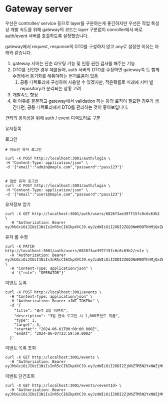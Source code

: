 # Gateway server


우선은 controller/ service 등으로 layer를 구분하는게 좋긴하지만 우선은 작업 특성상 개발 속도를 위해 gateway의 코드는 layer 구분없이 conroller에서 바로 auth/event 서버를 호출하도록 설정했습니다.

gateway에서 request, response의 DTO를 구성하지 않고 any로 설정한 이유는 아래와 같습니다.
1. gateway 서버는 단순 라우팅 기능 및 인증 권한 검사를 해주는 기능
2. DTO를 선언한 경우 예를들어, auth 서버의 DTO를 수정하면 gateway쪽 도 함께 수정해서 동기화를 해줘야하는 번거로움이 있음
   1. 공통 디렉토리에 구성하여 사용할 수 있겠지만, 적은확률로 미래에 서버 별 repository가 분리되는 상황 고려 
3. 개발속도 향상
4. 위 이유를 불문하고 gateway에서 validation 하는 등의 로직이 필요한 경우가 생긴다면, 공통 디렉토리에서 DTO를 관리하는 것이 좋아보입니다.

관리의 용이성을 위해 auth / event 디렉토리로 구분



유저등록


로그인
```shell
# 어드민 유저 로그인

curl -X POST http://localhost:3001/auth/login \
-H "Content-Type: application/json" \
-d '{"email":"admin@maple.com","password":"pass123"}'


# 일반 유저 로그인
curl -X POST http://localhost:3001/auth/login \
-H "Content-Type: application/json" \
-d '{"email":"user1@maple.com","password":"pass123"}'
```

유저정보 얻기

```shell
curl -X GET http://localhost:3001/auth/users/6826f3ae397f15fc0c6c63b2 \
  -H "Authorization: Bearer eyJhbGciOiJIUzI1NiIsInR5cCI6IkpXVCJ9.eyJzdWIiOiI2ODI2ZGQ3NmM0OThhMjQxZWNjZjM2OTIiLCJyb2xlIjoiQURNSU4iLCJpYXQiOjE3NDc1NTc4NTcsImV4cCI6MTc0NzU2MTQ1N30.C95YMu7M8_egCaROn4pR_HJivN0lzuoAfXMy0bHn7fw"
```


유저 롤 수정
```shell
curl -X PATCH http://localhost:3001/auth/users/6826f3ae397f15fc0c6c63b2/role \
  -H "Authorization: Bearer eyJhbGciOiJIUzI1NiIsInR5cCI6IkpXVCJ9.eyJzdWIiOiI2ODI2ZGQ3NmM0OThhMjQxZWNjZjM2OTIiLCJyb2xlIjoiQURNSU4iLCJpYXQiOjE3NDc1NTc4NTcsImV4cCI6MTc0NzU2MTQ1N30.C95YMu7M8_egCaROn4pR_HJivN0lzuoAfXMy0bHn7fw" \
  -H "Content-Type: application/json" \
  -d '{"role": "OPERATOR"}'
```



이벤트 등록


```shell
curl -X POST http://localhost:3001/events \
  -H "Content-Type: application/json" \
  -H "Authorization: Bearer <JWT_TOKEN>" \
  -d '{
    "title": "출석 3일 이벤트",
    "description": "3일 연속 로그인 시 1,000포인트 지급",
    "type": 1,
    "target": 3,
    "startAt": "2024-06-01T00:00:00.000Z",
    "endAt": "2024-06-07T23:59:59.000Z"
  }'
```

이벤트 목록 조회
```shell
curl -X GET http://localhost:3001/events \
  -H "Authorization: Bearer eyJhbGciOiJIUzI1NiIsInR5cCI6IkpXVCJ9.eyJzdWIiOiI2ODI2ZjNhZTM5N2YxNWZjMGM2YzYzYjIiLCJyb2xlIjoiVVNFUiIsImlhdCI6MTc0NzU3MjgyOSwiZXhwIjoxNzQ3NTc2NDI5fQ.UNt28APbLcghTOtzUplEYe9UdoTnzgx0cPRkvdzplhI"
```

이벤트 단건조회
```shell
curl -X GET http://localhost:3001/events/<eventId> \
  -H "Authorization: Bearer eyJhbGciOiJIUzI1NiIsInR5cCI6IkpXVCJ9.eyJzdWIiOiI2ODI2ZjNhZTM5N2YxNWZjMGM2YzYzYjIiLCJyb2xlIjoiVVNFUiIsImlhdCI6MTc0NzU3MjgyOSwiZXhwIjoxNzQ3NTc2NDI5fQ.UNt28APbLcghTOtzUplEYe9UdoTnzgx0cPRkvdzplhI"

```